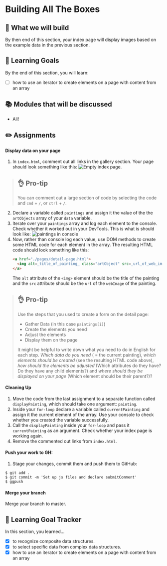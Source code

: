 # Building All The Boxes

## 🎨 What we will build
By then end of this section, your index page will display images based on the example data in the previous section.

## 🎯 Learning Goals
By the end of this section, you will learn:
* [ ] how to use an iterator to create elements on a page with content from an array

## 📚 Modules that will be discussed
* All!

## ✏️ Assignments

#### Display data on your page

1. In `index.html`, comment out all links in the gallery section. Your page should look something like this: ![Empty index page](https://cd.sseu.re/Museum_Guide_2019-01-03_10-08-41.png).

> ## 👌 Pro-tip
> You can comment out a large section of code by selecting the code and `cmd` + `/`, or `ctrl` + `/`.

2. Declare a variable called `paintings` and assign it the value of the the `artObjects` array of your `data` variable.
3. Iterate over your `paintings` array and log each element to the console. Check whether it worked out in your DevTools. This is what is should look like:
![paintings in console](https://cd.sseu.re/Museum_Guide_2019-01-03_10-17-11.png)
4. Now, rather than console log each value, use DOM methods to create some HTML code for each element in the array. The resulting HTML code should look something like this:
    ```html
    <a href="./pages/detail-page.html">
      <img alt=_title_of_painting_ class="artObject" src=_url_of_web_image_ />
    </a>
    ```
    The `alt` attribute of the `<img>` element should be the title of the painting and the `src` attribute should be the `url` of the `webImage` of the painting.

> ## 👌 Pro-tip
> Use the steps that you used to create a form on the detail page:
> * Gather Data (in this case `paintings[i]`)
> * Create the elements you need
> * Adjust the elements 
> * Display them on the page
>
> It might be helpful to write down what you need to do in English for each step. _Which data do you need_ ( = the current painting), _which elements should be created_ (see the resulting HTML code above), _how should the elements be adjusted_ (Which attributes do they have? Do they have any child elements?) and _where should they be displayed on your page_ (Which element should be their parent?)?

#### Cleaning Up
1. Move the code from the last assignment to a separate function called `displayPainting`, which should take one argument: `painting`.
1. Inside your `for-loop` declare a variable called `currentPainting` and assign it the current element of the array. Use your console to check whether you created the variable successfully.
1. Call the `displayPainting` inside your `for-loop` and pass it `currentPainting` as an argument. Check whether your index page is working again.
1. Remove the commented out links from `index.html`.

#### Push your work to GH:
1. Stage your changes, commit them and push them to GitHub:

```shell
$ git add .
$ git commit -m 'Set up js files and declare submitComment'
$ ggpush
```

#### Merge your branch
Merge your branch to master.


## 🎯 Learning Goal Tracker
In this section, you learned...

* [X] to recognize composite data structures.
* [X] to select specific data from complex data structures.
* [X] how to use an iterator to create elements on a page with content from an array
